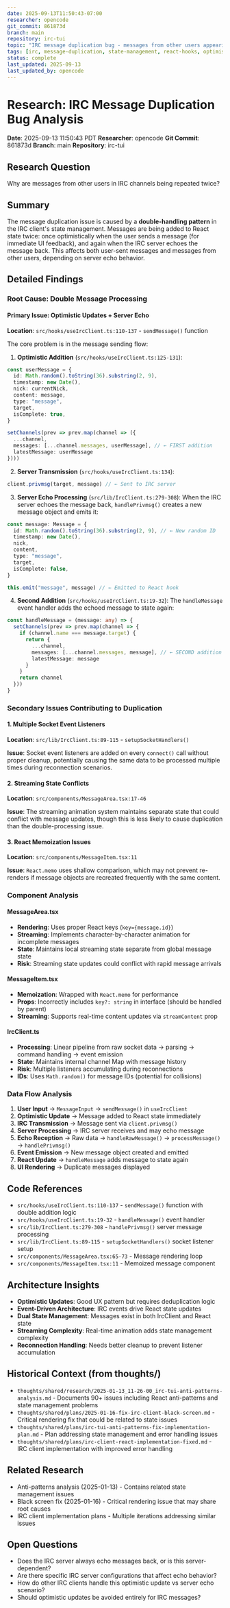 ```yaml
---
date: 2025-09-13T11:50:43-07:00
researcher: opencode
git_commit: 861873d
branch: main
repository: irc-tui
topic: "IRC message duplication bug - messages from other users appearing twice"
tags: [irc, message-duplication, state-management, react-hooks, optimistic-updates]
status: complete
last_updated: 2025-09-13
last_updated_by: opencode
---
```


# Research: IRC Message Duplication Bug Analysis

**Date**: 2025-09-13 11:50:43 PDT
**Researcher**: opencode
**Git Commit**: 861873d
**Branch**: main
**Repository**: irc-tui

## Research Question
Why are messages from other users in IRC channels being repeated twice?

## Summary
The message duplication issue is caused by a **double-handling pattern** in the IRC client's state management. Messages are being added to React state twice: once optimistically when the user sends a message (for immediate UI feedback), and again when the IRC server echoes the message back. This affects both user-sent messages and messages from other users, depending on server echo behavior.

## Detailed Findings

### Root Cause: Double Message Processing

#### Primary Issue: Optimistic Updates + Server Echo
**Location**: `src/hooks/useIrcClient.ts:110-137` - `sendMessage()` function

The core problem is in the message sending flow:

1. **Optimistic Addition** (`src/hooks/useIrcClient.ts:125-131`):
```typescript
const userMessage = {
  id: Math.random().toString(36).substring(2, 9),
  timestamp: new Date(),
  nick: currentNick,
  content: message,
  type: "message",
  target,
  isComplete: true,
}

setChannels(prev => prev.map(channel => ({
  ...channel,
  messages: [...channel.messages, userMessage], // ← FIRST addition
  latestMessage: userMessage
})))
```

2. **Server Transmission** (`src/hooks/useIrcClient.ts:134`):
```typescript
client.privmsg(target, message) // ← Sent to IRC server
```

3. **Server Echo Processing** (`src/lib/IrcClient.ts:279-308`):
When the IRC server echoes the message back, `handlePrivmsg()` creates a new message object and emits it:

```typescript
const message: Message = {
  id: Math.random().toString(36).substring(2, 9), // ← New random ID
  timestamp: new Date(),
  nick,
  content,
  type: "message",
  target,
  isComplete: false,
}

this.emit("message", message) // ← Emitted to React hook
```

4. **Second Addition** (`src/hooks/useIrcClient.ts:19-32`):
The `handleMessage` event handler adds the echoed message to state again:

```typescript
const handleMessage = (message: any) => {
  setChannels(prev => prev.map(channel => {
    if (channel.name === message.target) {
      return {
        ...channel,
        messages: [...channel.messages, message], // ← SECOND addition
        latestMessage: message
      }
    }
    return channel
  }))
}
```

### Secondary Issues Contributing to Duplication

#### 1. Multiple Socket Event Listeners
**Location**: `src/lib/IrcClient.ts:89-115` - `setupSocketHandlers()`

**Issue**: Socket event listeners are added on every `connect()` call without proper cleanup, potentially causing the same data to be processed multiple times during reconnection scenarios.

#### 2. Streaming State Conflicts
**Location**: `src/components/MessageArea.tsx:17-46`

**Issue**: The streaming animation system maintains separate state that could conflict with message updates, though this is less likely to cause duplication than the double-processing issue.

#### 3. React Memoization Issues
**Location**: `src/components/MessageItem.tsx:11`

**Issue**: `React.memo` uses shallow comparison, which may not prevent re-renders if message objects are recreated frequently with the same content.

### Component Analysis

#### MessageArea.tsx
- **Rendering**: Uses proper React keys (`key={message.id}`)
- **Streaming**: Implements character-by-character animation for incomplete messages
- **State**: Maintains local streaming state separate from global message state
- **Risk**: Streaming state updates could conflict with rapid message arrivals

#### MessageItem.tsx
- **Memoization**: Wrapped with `React.memo` for performance
- **Props**: Incorrectly includes `key?: string` in interface (should be handled by parent)
- **Streaming**: Supports real-time content updates via `streamContent` prop

#### IrcClient.ts
- **Processing**: Linear pipeline from raw socket data → parsing → command handling → event emission
- **State**: Maintains internal channel Map with message history
- **Risk**: Multiple listeners accumulating during reconnections
- **IDs**: Uses `Math.random()` for message IDs (potential for collisions)

### Data Flow Analysis

1. **User Input** → `MessageInput` → `sendMessage()` in `useIrcClient`
2. **Optimistic Update** → Message added to React state immediately
3. **IRC Transmission** → Message sent via `client.privmsg()`
4. **Server Processing** → IRC server receives and may echo message
5. **Echo Reception** → Raw data → `handleRawMessage()` → `processMessage()` → `handlePrivmsg()`
6. **Event Emission** → New message object created and emitted
7. **React Update** → `handleMessage` adds message to state again
8. **UI Rendering** → Duplicate messages displayed

## Code References
- `src/hooks/useIrcClient.ts:110-137` - `sendMessage()` function with double addition logic
- `src/hooks/useIrcClient.ts:19-32` - `handleMessage()` event handler
- `src/lib/IrcClient.ts:279-308` - `handlePrivmsg()` server message processing
- `src/lib/IrcClient.ts:89-115` - `setupSocketHandlers()` socket listener setup
- `src/components/MessageArea.tsx:65-73` - Message rendering loop
- `src/components/MessageItem.tsx:11` - Memoized message component

## Architecture Insights
- **Optimistic Updates**: Good UX pattern but requires deduplication logic
- **Event-Driven Architecture**: IRC events drive React state updates
- **Dual State Management**: Messages exist in both IrcClient and React state
- **Streaming Complexity**: Real-time animation adds state management complexity
- **Reconnection Handling**: Needs better cleanup to prevent listener accumulation

## Historical Context (from thoughts/)
- `thoughts/shared/research/2025-01-13_11-26-00_irc-tui-anti-patterns-analysis.md` - Documents 90+ issues including React anti-patterns and state management problems
- `thoughts/shared/plans/2025-01-16-fix-irc-client-black-screen.md` - Critical rendering fix that could be related to state issues
- `thoughts/shared/plans/irc-tui-anti-patterns-fix-implementation-plan.md` - Plan addressing state management and error handling issues
- `thoughts/shared/plans/irc-client-react-implementation-fixed.md` - IRC client implementation with improved error handling

## Related Research
- Anti-patterns analysis (2025-01-13) - Contains related state management issues
- Black screen fix (2025-01-16) - Critical rendering issue that may share root causes
- IRC client implementation plans - Multiple iterations addressing similar issues

## Open Questions
- Does the IRC server always echo messages back, or is this server-dependent?
- Are there specific IRC server configurations that affect echo behavior?
- How do other IRC clients handle this optimistic update vs server echo scenario?
- Should optimistic updates be avoided entirely for IRC messages?